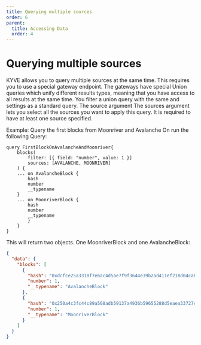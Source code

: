 ```yaml
---
title: Querying multiple sources
order: 6
parent:
  title: Accessing Data
  order: 4
---
```


# Querying multiple sources

KYVE allows you to query multiple sources at the same time. This requires you to use a special gateway endpoint. The
gateways have special Union queries which unify different results types, meaning that you have access to all results at
the same time. You filter a union query with the same and settings as a standard query. The source argument The sources
argument lets you select all the sources you want to apply this query. It is required to have at least one source
specified.

Example: Query the first blocks from Moonriver and Avalanche On run the following Query:

```
query FirstBlockOnAvalancheAndMoonriver{
    blocks(
        filter: [{ field: "number", value: 1 }]
        sources: [AVALANCHE, MOONRIVER]
    ) {
    ... on AvalancheBlock {
        hash
        number
        __typename
    }
    ... on MoonriverBlock {
        hash
        number
        __typename
        }
    }
}
```

This will return two objects. One MoonriverBlock and one AvalancheBlock:

```json
{
  "data": {
    "blocks": [
      {
        "hash": "0xdcfce25a3318f7e6ac4d5ae7f9f3644e39b2ad411ef218d04ca65fec4a1bf737",
        "number": 1,
        "__typename": "AvalancheBlock"
      },
      {
        "hash": "0x250a4c3fc44c89a508adb59137a4936b59655288d5eaea33727c6dbed0733d64",
        "number": 1,
        "__typename": "MoonriverBlock"
      }
    ]
  }
}
```
